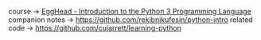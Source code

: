 course -> [EggHead - Introduction to the Python 3 Programming Language](https://egghead.io/courses/introduction-to-the-python-3-programming-language)
companion notes -> https://github.com/rekibnikufesin/python-intro
related code -> https://github.com/cujarrett/learning-python

